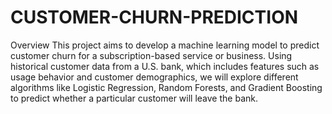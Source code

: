 # CUSTOMER-CHURN-PREDICTION

Overview
This project aims to develop a machine learning model to predict customer churn for a subscription-based service or business. Using historical customer data from a U.S. bank, which includes features such as usage behavior and customer demographics, we will explore different algorithms like Logistic Regression, Random Forests, and Gradient Boosting to predict whether a particular customer will leave the bank.
